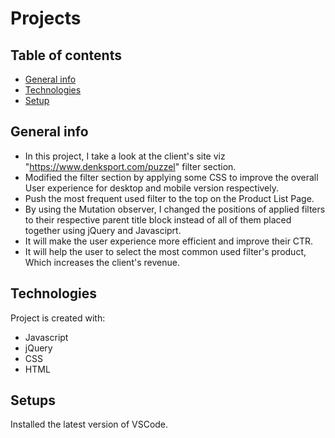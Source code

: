 # Projects
## Table of contents
* [General info](#general-info)
* [Technologies](#technologies)
* [Setup](#setup)

## General info
* In this project, I take a look at the client's site viz "https://www.denksport.com/puzzel" filter section.
* Modified the filter section by applying some CSS to improve the overall User experience for desktop and mobile version respectively.
* Push the most frequent used filter to the top on the Product List Page.
* By using the Mutation observer, I changed the positions of applied filters to their respective parent title block instead of all of them placed together using jQuery and Javasciprt.
* It will make the user experience more efficient and improve their CTR.
* It will help the user to select the most common used filter's product, Which increases the client's revenue.

## Technologies
Project is created with:
* Javascript
* jQuery
* CSS
* HTML
	
## Setups
Installed the latest version of VSCode.
